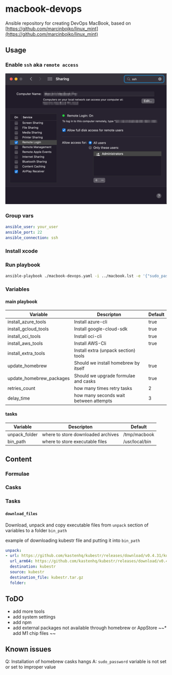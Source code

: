 # macbook-devops

Ansible repository for creating DevOps MacBook, based on [https://github.com/marcinbojko/linux_mint](https://github.com/marcinbojko/linux_mint)

## Usage

### Enable `ssh` aka `remote access`

![ssh](./images/ssh.png)

### Group vars

```yaml
ansible_user: your_user
ansible_port: 22
ansible_connection: ssh
```

### Install xcode

### Run playbook

```bash
ansible-playbook ./macbook-devops.yaml -i ../macbook.lst -e '{"sudo_password": "your_user_password"}'
```

### Variables

#### main playbook

|Variable|Descripton|Default|
|--------|----------|-------|
|install_azure_tools|Install azure-cli|true|
|install_gcloud_tools|Install google-cloud-sdk|true|
|install_oci_tools|Install oci-cli|true|
|install_aws_tools|Install AWS-Cli|true|
|install_extra_tools|Install extra (unpack section) tools|
|update_homebrew|Should we install homebrew by itself|true|
|update_homebrew_packages|Should we upgrade formulae and casks|true|
|retries_count|how many times retry tasks|2|
|delay_time|how many seconds wait between attempts|3|

#### tasks

|Variable|Descripton|Default|
|--------|----------|-------|
|unpack_folder|where to store downloaded archives| /tmp/macbook|
|bin_path|where to store executable files| /usr/local/bin|

## Content

### Formulae

### Casks

### Tasks

#### `download_files`

Download, unpack and copy executable files from `unpack` section of variables to a folder `bin_path`

example of downloading kubestr file and putting it into `bin_path`

```yaml
unpack:
- url: https://github.com/kastenhq/kubestr/releases/download/v0.4.31/kubestr_0.4.31_MacOS_amd64.tar.gz
  url_arm64: https://github.com/kastenhq/kubestr/releases/download/v0.4.31/kubestr_0.4.31_MacOS_arm64.tar.gz
  destination: kubestr
  source: kubestr
  destination_file: kubestr.tar.gz
  folder:
```

## ToDO

* add more tools
* add system settings
* add npm
* add external packages not available through homebrew or AppStore
~~* add M1 chip files ~~

## Known issues

Q: Installation of homebrew casks hangs
A: `sudo_password` variable is not set or set to improper value
